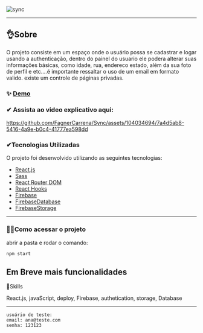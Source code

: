 ![sync](https://github.com/FagnerCarrena/Sync/assets/104034694/7f5b765f-b5de-4ec8-bc59-4bf5e2434a8c)

---

## 👌Sobre

O projeto consiste em um espaço onde o usuário possa se cadastrar e logar usando a authenticação, dentro do painel do usuario ele podera alterar suas informações básicas, como idade, rua, endereco estado, além da sua foto de perfil e etc....é importante ressaltar o uso de um email em formato valido. existe um controle de páginas privadas.




### ✨ [Demo](https://sync-weld.vercel.app)









### ✔ Assista ao video explicativo aqui:
https://github.com/FagnerCarrena/Sync/assets/104034694/7a4d5ab8-5416-4a9e-b0c4-41777ea598dd







### ✔Tecnologias Utilizadas

O projeto foi desenvolvido utilizando as seguintes tecnologias:

- [React.js](https://www.alura.com.br/)
- [Sass](https://www.alura.com.br/)
- [React Router DOM](https://reactrouter.com/)
- [React Hooks](https://reactjs.org/docs/hooks-intro.html)
- [Firebase](https://firebase.google.com/)
- [FirebaseDatabase](https://firebase.google.com/)
- [FirebaseStorage](https://firebase.google.com/)

---

### 🐱‍🏍Como acessar o projeto

abrir a pasta e
rodar o comando:

```
npm start

```

## Em Breve mais funcionalidades

🦾Skills

React.js, javaScript, deploy, Firebase, authetication, storage, Database

---

```
usuário de teste:
email: ana@teste.com
senha: 123123

```
